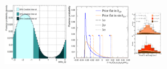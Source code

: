 <img src="Plots/delta.png" alt="MaCh3" align="left" width="200"/>
<img src="Plots/Jarlskog.png" alt="MaCh3" align="center" width="200"/>
<img src="Plots/NaturePlot.png" alt="MaCh3" align="center" width="100"/>
